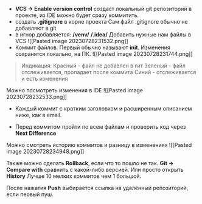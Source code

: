 - __VCS -> Enable version control__ создаст локальный git репозиторий в проекте, из IDE можно будет сразу коммитить.
- создать __.gitignore__ в корне проекта
Сам файл .gitignore обычно не добавляют в git
- в игнор добавляется:
__/venv/__
__/.idea/__
Добавить нужные нам файлы в VCS
![[Pasted image 20230728231532.png]]
- Коммит файлов. Первый обычно называют __init__. Изменения сохранятся локально, на ПК.
![[Pasted image 20230728231744.png]]
>Индикация:
  Красный - файл не добавлен в гит
  Зеленый - файл отслеживается, пропадает после коммита
  Синий - отслеживается и есть изменения

Можно посмотреть изменения в IDE
![[Pasted image 20230728232533.png]]
- Каждый коммит с кратким заголовком и расширенным описанием ниже, как в email.

- Перед коммитом пройти по всем файлам и проверить код через __Next Difference__

Можно смотреть историю коммитов и разницу в изменениях
![[Pasted image 20230728234948.png]]

Также можно сделать __Rollback__, если что то пошло не так.
__Git -> Compare with__ сравнить с какой-либо версией. Или просто открыть __History__
Лучше 10 мелких коммитов чем 1 большой.

После нажатия __Push__ выбирается ссылка на удалённый репозиторий, если первый пуш.




